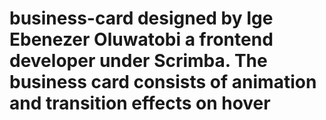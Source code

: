 # business-card designed by Ige Ebenezer Oluwatobi a frontend developer under Scrimba. The business card consists of animation and transition effects on hover 
